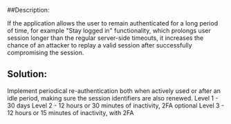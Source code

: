 ##Description:

If the application allows the user to remain authenticated for a long period of time, for example "Stay logged in" functionality, which prolongs user session longer than the regular server-side timeouts, it increases the chance of an attacker to replay a valid session after successfully compromising the session. 


## Solution:

Implement periodical re-authentication both when actively used or after an idle period, making sure the session identifiers are also renewed.
Level 1 - 30 days
Level 2 - 12 hours or 30 minutes of inactivity, 2FA optional
Level 3 - 12 hours or 15 minutes of inactivity, with 2FA

